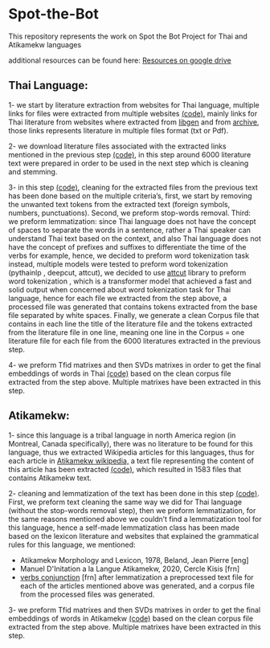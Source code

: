 # Spot-the-Bot
This repository represents the work on Spot the Bot Project for Thai and Atikamekw languages

additional resources can be found here: [Resources on google drive](https://drive.google.com/drive/folders/1UlUlQJD7eCQFL42PyB8tkrx2mkOGm2WQ?usp=sharing)



## Thai Language:

1- we start by literature extraction from websites for Thai language, multiple links for files were extracted from multiple websites [(code)](https://github.com/faresGh97/Spot-the-Bot/blob/main/Thai/Thai_Text_Extraction.ipynb), mainly links for Thai literature from websites where extracted from [libgen](https://libgen.is/search.php?req=thai&open=0&res=25&view=simple&phrase=1&column=language) and from [archive](https://archive.org/details/booksbylanguage_thai?&sort=-week&page=126), those links represents literature in multiple files format (txt or Pdf).

2- we download literature files associated with the extracted links mentioned in the previous step [(code)](https://github.com/faresGh97/Spot-the-Bot/blob/main/Thai/Thai_Text.ipynb), in this step around 6000 literature text were prepared in order to be used in the next step which is cleaning and stemming.

3- in this step [(code)](https://github.com/faresGh97/Spot-the-Bot/blob/main/Thai/Thai_preprocessing.ipynb), cleaning for the extracted files from the previous text has been done based on the multiple criteria’s, first, we start by removing the unwanted text tokens from the extracted text (foreign symbols, numbers, punctuations). Second, we preform stop-words removal. Third: we preform lemmatization: since Thai language does not have the concept of spaces to separate the words in a sentence, rather a Thai speaker can understand Thai text based on the context, and also Thai language does not have the concept of prefixes and suffixes to differentiate the time of the verbs for example, hence, we decided to preform word tokenization task instead, multiple models were tested to preform word tokenization (pythainlp , deepcut, attcut), we decided to use [attcut](https://pythainlp.github.io/attacut/overview.html) library to preform word tokenization  , which is a transformer model that achieved a fast and solid output when concerned about word tokenization task for Thai language, hence for each file we extracted from the step above, a processed file was generated that contains tokens extracted from the base file separated by white spaces. Finally, we generate a clean Corpus file that contains in each line the title of the literature file and the tokens extracted from the literature file in one line, meaning one line in the Corpus = one literature file for each file from the 6000 literatures extracted in the previous step.

4- we preform Tfid matrixes and then SVDs matrixes in order to get the final embeddings of words in Thai [(code)](https://github.com/faresGh97/Spot-the-Bot/blob/main/Thai/Thai_Embeddings.ipynb) based on the clean corpus file extracted from the step above. Multiple matrixes have been extracted in this step.



## Atikamekw:

1- since this language is a tribal language in north America region (in Montreal, Canada specifically), there was no literature to be found for this language, thus we extracted Wikipedia articles for this languages, thus for each article in [Atikamekw wikipedia,](https://atj.wikipedia.org/wiki/Kotakahi:Toutes_les_pages) a text file representing the content of this article has been extracted [(code)](https://github.com/faresGh97/Spot-the-Bot/blob/main/Atikamekw/Atikamekw_Text_Extraction.ipynb), which resulted in 1583 files that contains Atikamekw text.

2- cleaning and lemmatization of the text has been done in this step [(code)](https://github.com/faresGh97/Spot-the-Bot/blob/main/Atikamekw/Atikamekw%20Limma.ipynb). First, we preform text cleaning the same way we did for Thai language (without the stop-words removal step), then we preform lemmatization, for the same reasons mentioned above we couldn’t find a lemmatization tool for this language, hence a self-made lemmatization class has been made based on the lexicon literature and websites that explained the grammatical rules for this language, we mentioned:
 - Atikamekw Morphology and Lexicon, 1978, Beland, Jean Pierre [eng]
 - Manuel D'Initation a la Langue Atikamekw, 2020, Cercle Kisis [frn]
 - [verbs conjunction](https://verbes.atikamekw.atlas-ling.ca/) [frn]
after lemmatization a preprocessed text file for each of the articles mentioned above was generated, and a corpus file from the processed files was generated.

3- we preform Tfid matrixes and then SVDs matrixes in order to get the final embeddings of words in Atikamekw [(code)](https://github.com/faresGh97/Spot-the-Bot/blob/main/Atikamekw/Atikamekw_embeddings.ipynb) based on the clean corpus file extracted from the step above. Multiple matrixes have been extracted in this step.
